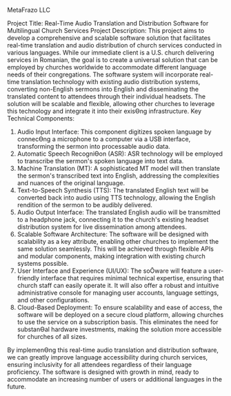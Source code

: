 MetaFrazo LLC

Project Title: Real-Time Audio Translation and Distribution Software for Multilingual Church Services
Project Description:
This project aims to develop a comprehensive and scalable software solution that facilitates real-time
translation and audio distribution of church services conducted in various languages. While our
immediate client is a U.S. church delivering services in Romanian, the goal is to create a universal
solution that can be employed by churches worldwide to accommodate different language needs of their
congregations.
The software system will incorporate real-time translation technology with existing audio distribution
systems, converting non-English sermons into English and disseminating the translated content to
attendees through their individual headsets. The solution will be scalable and flexible, allowing other
churches to leverage this technology and integrate it into their exisƟng infrastructure.
Key Technical Components:
1. Audio Input Interface: This component digitizes spoken language by connecƟng a microphone to
a computer via a USB interface, transforming the sermon into processable audio data.
2. Automatic Speech RecogniƟon (ASR): ASR technology will be employed to transcribe the
sermon's spoken language into text data.
3. Machine Translation (MT): A sophisticated MT model will then translate the sermon's
transcribed text into English, addressing the complexities and nuances of the original language.
4. Text-to-Speech Synthesis (TTS): The translated English text will be converted back into audio
using TTS technology, allowing the English rendition of the sermon to be audibly delivered.
5. Audio Output Interface: The translated English audio will be transmitted to a headphone jack,
connecting it to the church's existing headset distribution system for live dissemination among
attendees.
6. Scalable Software Architecture: The software will be designed with scalability as a key attribute,
enabling other churches to implement the same solution seamlessly. This will be achieved
through flexible APIs and modular components, making integration with existing church systems
possible.
7. User Interface and Experience (UI/UX): The soŌware will feature a user-friendly interface that
requires minimal technical expertise, ensuring that church staff can easily operate it. It will also
offer a robust and intuitive administrative console for managing user accounts, language
settings, and other configurations.
8. Cloud-Based Deployment: To ensure scalability and ease of access, the software will be
deployed on a secure cloud platform, allowing churches to use the service on a subscription
basis. This eliminates the need for substanƟal hardware investments, making the solution more
accessible for churches of all sizes.

By implemenƟng this real-time audio translation and distribution software, we can greatly improve
language accessibility during church services, ensuring inclusivity for all attendees regardless of their
language proficiency. The software is designed with growth in mind, ready to accommodate an
increasing number of users or additional languages in the future.
